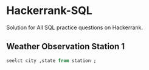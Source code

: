 # Hackerrank-SQL
Solution for All SQL practice questions on Hackerrank.

## Weather Observation Station 1
```SQL
seelct city ,state from station ;
```
